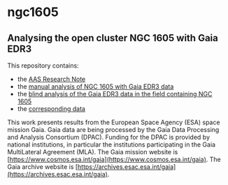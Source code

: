 # ngc1605
## Analysing the open cluster NGC 1605 with Gaia EDR3

This repository contains:

* the [AAS Research Note](./draft/ngc1605.pdf) 
* the [manual analysis of NGC 1605 with Gaia EDR3 data](./manual_analysis.md)
* the [blind analysis of the Gaia EDR3 data in the field containing NGC 1605](./ngc_1605_analysis.ipynb)
* the [corresponding data](./data/)

This work presents results from the European Space Agency (ESA) space mission Gaia. Gaia data are being processed by the Gaia Data Processing and Analysis Consortium (DPAC). Funding for the DPAC is provided by national institutions, in particular the institutions participating in the Gaia MultiLateral Agreement (MLA). The Gaia mission website is [https://www.cosmos.esa.int/gaia](https://www.cosmos.esa.int/gaia). The Gaia archive website is [https://archives.esac.esa.int/gaia](https://archives.esac.esa.int/gaia).
